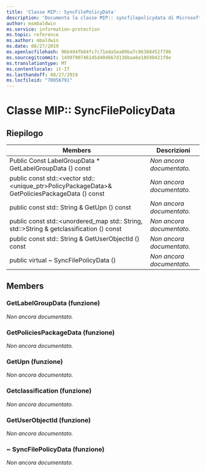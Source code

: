 ```yaml
---
title: 'Classe MIP:: SyncFilePolicyData'
description: 'Documenta la classe MIP:: syncfilepolicydata di Microsoft Information Protection (MIP) SDK.'
author: msmbaldwin
ms.service: information-protection
ms.topic: reference
ms.author: mbaldwin
ms.date: 08/27/2019
ms.openlocfilehash: 96b494fb84fc7c71eda5ea09ba7c96388452f786
ms.sourcegitcommit: 1499790746145d40d667d138baa6e18598421f0e
ms.translationtype: MT
ms.contentlocale: it-IT
ms.lasthandoff: 08/27/2019
ms.locfileid: "70056791"
---
```

# <a name="class-mipsyncfilepolicydata"></a>Classe MIP:: SyncFilePolicyData 
  
## <a name="summary"></a>Riepilogo
 Members                        | Descrizioni                                
--------------------------------|---------------------------------------------
Public Const LabelGroupData * GetLabelGroupData () const  | _Non ancora documentato._
public const std::\<vector std::\<unique_ptr\>PolicyPackageData\>& GetPoliciesPackageData () const  | _Non ancora documentato._
public const std:: String & GetUpn () const  | _Non ancora documentato._
public const std::\<unordered_map std:: String, std::\>String & getclassification () const  | _Non ancora documentato._
public const std:: String & GetUserObjectId () const  | _Non ancora documentato._
public virtual ~ SyncFilePolicyData ()  | _Non ancora documentato._
  
## <a name="members"></a>Members
  
### <a name="getlabelgroupdata-function"></a>GetLabelGroupData (funzione)
_Non ancora documentato._

  
### <a name="getpoliciespackagedata-function"></a>GetPoliciesPackageData (funzione)
_Non ancora documentato._

  
### <a name="getupn-function"></a>GetUpn (funzione)
_Non ancora documentato._

  
### <a name="getclassificationlist-function"></a>Getclassification (funzione)
_Non ancora documentato._

  
### <a name="getuserobjectid-function"></a>GetUserObjectId (funzione)
_Non ancora documentato._

  
### <a name="syncfilepolicydata-function"></a>~ SyncFilePolicyData (funzione)
_Non ancora documentato._
